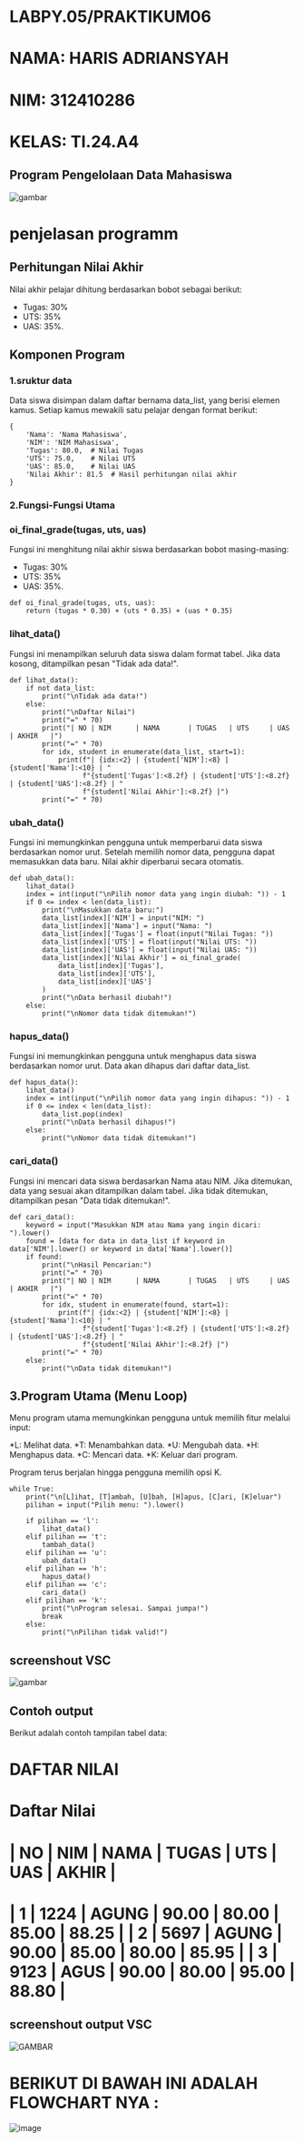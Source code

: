 # LABPY.05/PRAKTIKUM06
# NAMA: HARIS ADRIANSYAH
# NIM: 312410286
# KELAS: TI.24.A4
## Program Pengelolaan Data Mahasiswa
![gambar](https://github.com/user-attachments/assets/442240d4-2793-4d3d-9a40-f1cf0b8a9fda)

# penjelasan programm

## Perhitungan Nilai Akhir
Nilai akhir pelajar dihitung berdasarkan bobot sebagai berikut:
* Tugas: 30%
* UTS: 35%
* UAS: 35%.

## Komponen Program

### 1.sruktur data 
Data siswa disimpan dalam daftar bernama data_list, yang berisi elemen kamus. Setiap kamus mewakili satu pelajar dengan format berikut:

```pyhton
{
    'Nama': 'Nama Mahasiswa',
    'NIM': 'NIM Mahasiswa',
    'Tugas': 80.0,  # Nilai Tugas
    'UTS': 75.0,    # Nilai UTS
    'UAS': 85.0,    # Nilai UAS
    'Nilai Akhir': 81.5  # Hasil perhitungan nilai akhir
}
````
### 2.Fungsi-Fungsi Utama
### oi_final_grade(tugas, uts, uas)

Fungsi ini menghitung nilai akhir siswa berdasarkan bobot masing-masing:
* Tugas: 30%
* UTS: 35%
* UAS: 35%.

```pyhton
def oi_final_grade(tugas, uts, uas):
    return (tugas * 0.30) + (uts * 0.35) + (uas * 0.35)
````

### lihat_data()
Fungsi ini menampilkan seluruh data siswa dalam format tabel. Jika data kosong, ditampilkan pesan "Tidak ada data!".

```pyhton
def lihat_data():
    if not data_list:
        print("\nTidak ada data!")
    else:
        print("\nDaftar Nilai")
        print("=" * 70)
        print("| NO | NIM      | NAMA       | TUGAS   | UTS     | UAS     | AKHIR   |")
        print("=" * 70)
        for idx, student in enumerate(data_list, start=1):
            print(f"| {idx:<2} | {student['NIM']:<8} | {student['Nama']:<10} | "
                  f"{student['Tugas']:<8.2f} | {student['UTS']:<8.2f} | {student['UAS']:<8.2f} | "
                  f"{student['Nilai Akhir']:<8.2f} |")
        print("=" * 70)
````
### ubah_data()
Fungsi ini memungkinkan pengguna untuk memperbarui data siswa berdasarkan nomor urut. Setelah memilih nomor data, pengguna dapat memasukkan data baru. Nilai akhir diperbarui secara otomatis.

```pyhton
def ubah_data():
    lihat_data()
    index = int(input("\nPilih nomor data yang ingin diubah: ")) - 1
    if 0 <= index < len(data_list):
        print("\nMasukkan data baru:")
        data_list[index]['NIM'] = input("NIM: ")
        data_list[index]['Nama'] = input("Nama: ")
        data_list[index]['Tugas'] = float(input("Nilai Tugas: "))
        data_list[index]['UTS'] = float(input("Nilai UTS: "))
        data_list[index]['UAS'] = float(input("Nilai UAS: "))
        data_list[index]['Nilai Akhir'] = oi_final_grade(
            data_list[index]['Tugas'],
            data_list[index]['UTS'],
            data_list[index]['UAS']
        )
        print("\nData berhasil diubah!")
    else:
        print("\nNomor data tidak ditemukan!")
````

### hapus_data()
Fungsi ini memungkinkan pengguna untuk menghapus data siswa berdasarkan nomor urut. Data akan dihapus dari daftar data_list.

```pyhton
def hapus_data():
    lihat_data()
    index = int(input("\nPilih nomor data yang ingin dihapus: ")) - 1
    if 0 <= index < len(data_list):
        data_list.pop(index)
        print("\nData berhasil dihapus!")
    else:
        print("\nNomor data tidak ditemukan!")
````

### cari_data()
Fungsi ini mencari data siswa berdasarkan Nama atau NIM. Jika ditemukan, data yang sesuai akan ditampilkan dalam tabel. Jika tidak ditemukan, ditampilkan pesan "Data tidak ditemukan!".

```pyhton
def cari_data():
    keyword = input("Masukkan NIM atau Nama yang ingin dicari: ").lower()
    found = [data for data in data_list if keyword in data['NIM'].lower() or keyword in data['Nama'].lower()]
    if found:
        print("\nHasil Pencarian:")
        print("=" * 70)
        print("| NO | NIM      | NAMA       | TUGAS   | UTS     | UAS     | AKHIR   |")
        print("=" * 70)
        for idx, student in enumerate(found, start=1):
            print(f"| {idx:<2} | {student['NIM']:<8} | {student['Nama']:<10} | "
                  f"{student['Tugas']:<8.2f} | {student['UTS']:<8.2f} | {student['UAS']:<8.2f} | "
                  f"{student['Nilai Akhir']:<8.2f} |")
        print("=" * 70)
    else:
        print("\nData tidak ditemukan!")
````

## 3.Program Utama (Menu Loop)
Menu program utama memungkinkan pengguna untuk memilih fitur melalui input:

*L: Melihat data.
*T: Menambahkan data.
*U: Mengubah data.
*H: Menghapus data.
*C: Mencari data.
*K: Keluar dari program.

Program terus berjalan hingga pengguna memilih opsi K.

```pyhton
while True:
    print("\n[L]ihat, [T]ambah, [U]bah, [H]apus, [C]ari, [K]eluar")
    pilihan = input("Pilih menu: ").lower()

    if pilihan == 'l':
        lihat_data()
    elif pilihan == 't':
        tambah_data()
    elif pilihan == 'u':
        ubah_data()
    elif pilihan == 'h':
        hapus_data()
    elif pilihan == 'c':
        cari_data()
    elif pilihan == 'k':
        print("\nProgram selesai. Sampai jumpa!")
        break
    else:
        print("\nPilihan tidak valid!")
````

## screenshout VSC
![gambar](https://github.com/user-attachments/assets/1d59a3ee-0e69-4dc2-a070-c4effd3af0fe)

## Contoh output
Berikut adalah contoh tampilan tabel data:

# DAFTAR NILAI
Daftar Nilai
======================================================================
| NO | NIM      | NAMA       | TUGAS   | UTS     | UAS     | AKHIR   |
======================================================================
| 1  | 1224     | AGUNG      | 90.00    | 80.00    | 85.00    | 88.25    |
| 2  | 5697     | AGUNG      | 90.00    | 85.00    | 80.00    | 85.95    |
| 3  | 9123     | AGUS       | 90.00    | 80.00    | 95.00    | 88.80    |
======================================================================

## screenshout output VSC
![GAMBAR](https://github.com/user-attachments/assets/4e3dee63-9c98-4f0e-ab1f-55f06de77877)

# BERIKUT DI BAWAH INI ADALAH FLOWCHART NYA :
![image](https://github.com/user-attachments/assets/49b1e0f3-f072-44cb-8e04-05f71026b610)
